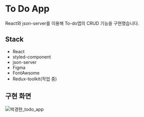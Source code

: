 # To Do App

React와 json-server를 이용해 To-do앱의 CRUD 기능을 구현했습니다.

## Stack

- React
- styled-component
- json-server
- Figma
- FontAwsome
- Redux-toolkit(작업 중)

## 구현 화면

![박경현_todo_app](https://user-images.githubusercontent.com/111509842/207584825-731a6e55-09e7-4da5-b5a9-d9d3f7a05a64.gif)
